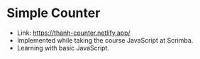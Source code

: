 # Simple Counter

- Link: https://thanh-counter.netlify.app/
- Implemented while taking the course JavaScript at Scrimba. 
- Learning with basic JavaScript. 
